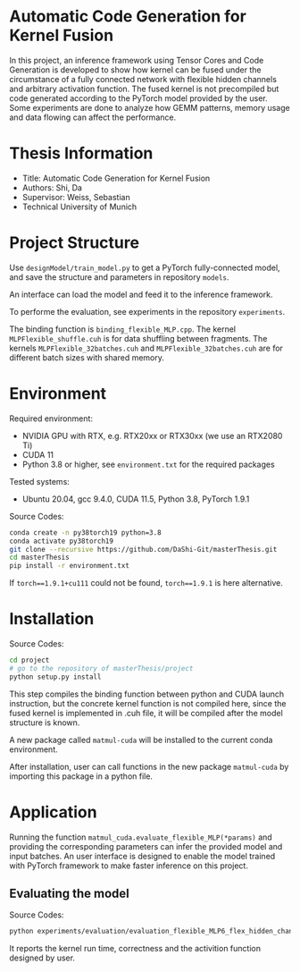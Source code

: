 Automatic Code Generation for Kernel Fusion
===
In this project, an inference framework using Tensor Cores and Code Generation is developed to show how kernel can be fused under the circumstance of a fully connected network with flexible hidden channels and arbitrary activation function. The fused kernel is not precompiled but code generated according to the PyTorch model provided by the user. Some experiments are done to analyze how GEMM patterns, memory usage and data flowing can affect the performance. 
# Thesis Information
- Title:  Automatic Code Generation for Kernel Fusion
- Authors:  Shi, Da
- Supervisor: Weiss, Sebastian
- Technical University of Munich
# Project Structure
Use `designModel/train_model.py` to get a PyTorch fully-connected model, and save the structure and parameters in repository `models`.

An interface can load the model and feed it to the inference framework.

To performe the evaluation, see experiments in the repository `experiments`.

The binding function is `binding_flexible_MLP.cpp`. The kernel `MLPFlexible_shuffle.cuh` is for data shuffling between fragments. The kernels `MLPFlexible_32batches.cuh` and `MLPFlexible_32batches.cuh` are for different batch sizes with shared memory.

# Environment
Required environment:
 - NVIDIA GPU with RTX, e.g. RTX20xx or RTX30xx (we use an RTX2080 Ti)
 - CUDA 11
 - Python 3.8 or higher, see `environment.txt` for the required packages

Tested systems:
- Ubuntu 20.04, gcc 9.4.0, CUDA 11.5, Python 3.8, PyTorch 1.9.1

Source Codes:
```sh
conda create -n py38torch19 python=3.8
conda activate py38torch19
git clone --recursive https://github.com/DaShi-Git/masterThesis.git
cd masterThesis
pip install -r environment.txt

```
If `torch==1.9.1+cu111` could not be found, `torch==1.9.1` is here alternative.
# Installation
Source Codes:
```sh
cd project
# go to the repository of masterThesis/project
python setup.py install

```
This step compiles the binding function between python and CUDA launch instruction, but the concrete kernel function is not compiled here, since the fused kernel is implemented in .cuh file, it will be compiled after the model structure is known.

A new package called `matmul-cuda` will be installed to the current conda environment.

After installation, user can call functions in the new package `matmul-cuda` by importing this package in a python file.
# Application
Running the function `matmul_cuda.evaluate_flexible_MLP(*params)` and providing the corresponding parameters can infer the provided model and input batches. An user interface is designed to enable the model trained with PyTorch framework to make faster inference on this project.


## Evaluating the model
Source Codes:
```sh
python experiments/evaluation/evaluation_flexible_MLP6_flex_hidden_channel.py

```
It reports the kernel run time, correctness and the activition function designed by user.
